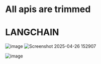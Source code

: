 # All apis are trimmed
# LANGCHAIN


![image](https://github.com/user-attachments/assets/3ffcce04-a4dc-49bf-8d58-578a5f569088)
![Screenshot 2025-04-26 152907](https://github.com/user-attachments/assets/5bb8451e-f568-4492-aff9-a84a73a92b51)


![image](https://github.com/user-attachments/assets/29f91df3-d746-456d-b43b-3361e568c8f3)
